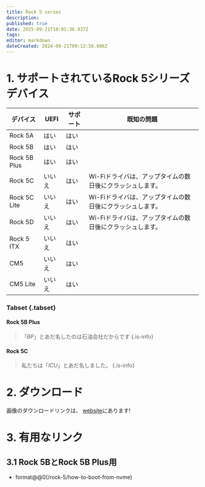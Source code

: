 ```yaml
---
title: Rock 5 series
description:
published: true
date: 2025-09-21T10:01:36.937Z
tags:
editor: markdown
dateCreated: 2024-09-21T09:12:56.606Z
---
```


# 1. サポートされているRock 5シリーズデバイス

| デバイス         | UEFI | サポート | 既知の問題                           |
| ------------ | ---- | ---- | ------------------------------- |
| Rock 5A      | はい   | はい   |                                 |
| Rock 5B      | はい   | はい   |                                 |
| Rock 5B Plus | はい   | はい   |                                 |
| Rock 5C      | いいえ  | はい   | Wi-Fiドライバは、アップタイムの数日後にクラッシュします。 |
| Rock 5C Lite | いいえ  | はい   | Wi-Fiドライバは、アップタイムの数日後にクラッシュします。 |
| Rock 5D      | いいえ  | はい   | Wi-Fiドライバは、アップタイムの数日後にクラッシュします。 |
| Rock 5 ITX   | いいえ  | はい   |                                 |
| CM5          | いいえ  | はい   |                                 |
| CM5 Lite     | いいえ  | はい   |                                 |

### Tabset {.tabset}

#### Rock 5B Plus

> 「_BP_」とあだ名したのは石油会社だからです
> {.is-info}

#### Rock 5C

> 私たちは「_ICU_」とあだ名しました。
> {.is-info}

# 2. ダウンロード

画像のダウンロードリンクは、 [website](https://bredos.org/download.html)にあります!

# 3. 有用なリンク

## 3.1 Rock 5BとRock 5B Plus用

- format@@0(/rock-5/how-to-boot-from-nvme)

